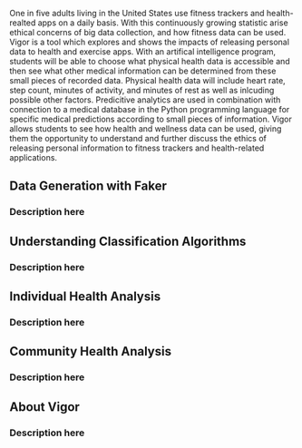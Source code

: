 One in five adults living in the United States use fitness trackers and health-realted apps on a daily basis. With this continuously growing statistic arise ethical concerns of big data collection, and how fitness data can be used. Vigor is a tool which explores and shows the impacts of releasing personal data to health and exercise apps. With an artifical intelligence program, students will be able to choose what physical health data is accessible and then see what other medical information can be determined from these small pieces of recorded data. Physical health data will include heart rate, step count, minutes of activity, and minutes of rest as well as inlcuding possible other factors. Predicitive analytics are used in combination with connection to a medical database in the Python programming language for specific medical predictions according to small pieces of information. Vigor allows students to see how health and wellness data can be used, giving them the opportunity to understand and further discuss the ethics of releasing personal information to fitness trackers and health-related applications.

## Data Generation with Faker

### Description here

## Understanding Classification Algorithms

### Description here

## Individual Health Analysis

### Description here

## Community Health Analysis

### Description here

## About Vigor

### Description here

